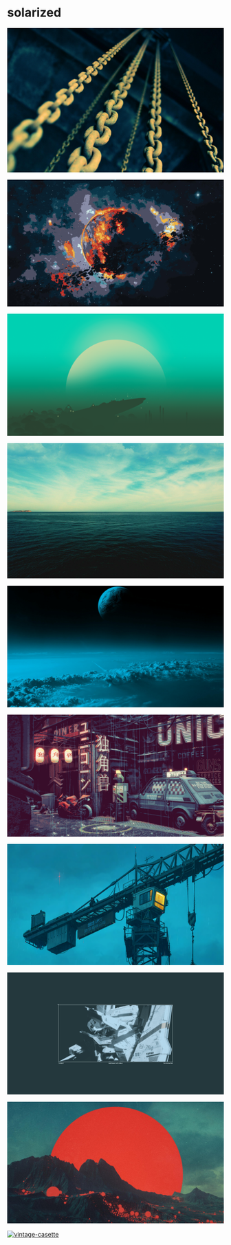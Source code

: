 # solarized

<a href="fre-sonneveld-K8iHtzoIKQ4-unsplash.jpg"><img alt="fre-sonneveld-K8iHtzoIKQ4-unsplash" src="fre-sonneveld-K8iHtzoIKQ4-unsplash.jpg"></a>

<a href="mm7prhmrq3681.jpg"><img alt="mm7prhmrq3681" src="mm7prhmrq3681.jpg"></a>

<a href="r2uhg0vjl2t81.png"><img alt="r2uhg0vjl2t81" src="r2uhg0vjl2t81.png"></a>

<a href="22.jpg"><img alt="22" src="22.jpg"></a>

<a href="solarized-planet.jpg"><img alt="solarized-planet" src="solarized-planet.jpg"></a>

<a href="wallhaven-ymdvjg.png"><img alt="wallhaven-ymdvjg" src="wallhaven-ymdvjg.png"></a>

<a href="lli0c12vlvd91.png"><img alt="lli0c12vlvd91" src="lli0c12vlvd91.png"></a>

<a href="knights-of-sidonia.png"><img alt="knights-of-sidonia" src="knights-of-sidonia.png"></a>

<a href="ketqb6blpnt81.jpg"><img alt="ketqb6blpnt81" src="ketqb6blpnt81.jpg"></a>

<a href="vintage-casette.png"><img alt="vintage-casette" src="vintage-casette.png"></a>

